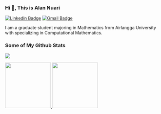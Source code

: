 ### Hi 👋, This is Alan Nuari
[![Linkedin Badge](https://img.shields.io/badge/-alan--nuari-0072b1?style=flat&logo=Linkedin&logoColor=white&link=https://www.linkedin.com/in/alan-nuari/)](https://www.linkedin.com/in/alan-nuari/)
[![Gmail Badge](https://img.shields.io/badge/-alannuari372@gmail.com-c14438?style=flat&logo=Gmail&logoColor=white&link=alannuari372@gmail.com)](alannuari372@gmail.com)

I am a graduate student majoring in Mathematics from Airlangga University with specializing in Computational Mathematics.

### Some of My Github Stats
![](https://komarev.com/ghpvc/?username=alannuari&color=green&style=plastic)
<p align="left">
  <a href="https://github.com/alannuari">
    <img height="150em" src="https://github-readme-stats-eight-theta.vercel.app/api?username=alannuari&show_icons=true&theme=react&include_all_commits=true&count_private=true"/>
    <img height="150em" src="https://github-readme-stats-eight-theta.vercel.app/api/top-langs/?username=alannuari&layout=compact&langs_count=8&theme=react"/>
  </a>
</p>
